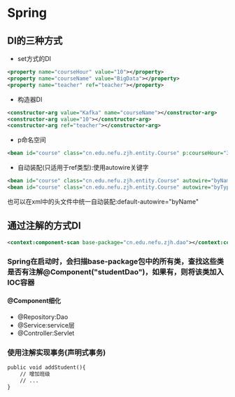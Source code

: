 # Spring
## DI的三种方式
- set方式的DI
```xml
<property name="courseHour" value="10"></property>
<property name="courseName" value="BigData"></property>
<property name="teacher" ref="teacher"></property>
```
- 构造器DI
```xml
<constructor-arg value="Kafka" name="courseName"></constructor-arg>
<constructor-arg value="10"></constructor-arg>
<constructor-arg ref="teacher"></constructor-arg>
```
- p命名空间
```xml
<bean id="course" class="cn.edu.nefu.zjh.entity.Course" p:courseHour="300" p:courseName="Kafka" p:teacher-ref="teacher">
```
- 自动装配(只适用于ref类型):使用autowire关键字
```xml
<bean id="course" class="cn.edu.nefu.zjh.entity.Course" autowire="byName"> <!-- 通过id装配-->    <bean id="course" class="cn.edu.nefu.zjh.entity.Course" autowire="byType">
<bean id="course" class="cn.edu.nefu.zjh.entity.Course" autowire="byType"> <!-- 通过类型装配-->
```
也可以在xml中的头文件中统一自动装配:default-autowire="byName"
## 通过注解的方式DI
```xml
<context:component-scan base-package="cn.edu.nefu.zjh.dao"></context:component-scan>
```
### Spring在启动时，会扫描base-package包中的所有类，查找这些类是否有注解@Component("studentDao")，如果有，则将该类加入IOC容器
#### @Component细化
- @Repository:Dao
- @Service:service层
- @Controller:Servlet
### 使用注解实现事务(声明式事务)
```xml
public void addStudent(){
    // 增加班级
    // ...
}
```